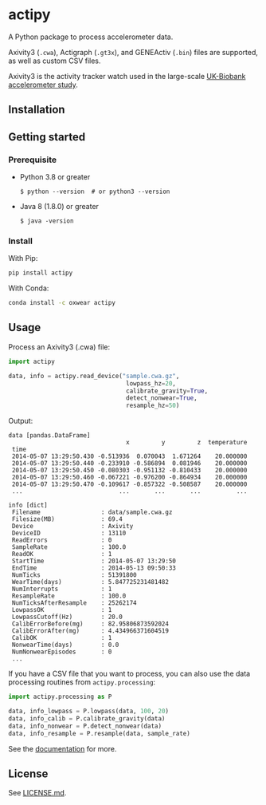 # actipy

A Python package to process accelerometer data.

Axivity3 (`.cwa`), Actigraph (`.gt3x`), and GENEActiv (`.bin`) files are supported, 
as well as custom CSV files.

Axivity3 is the activity tracker watch used in the large-scale
[UK-Biobank accelerometer study](https://journals.plos.org/plosone/article?id=10.1371/journal.pone.0169649).

## Installation

## Getting started

### Prerequisite

- Python 3.8 or greater
    ```console
    $ python --version  # or python3 --version
    ```

- Java 8 (1.8.0) or greater
    ```console
    $ java -version
    ```

### Install

With Pip:
```bash
pip install actipy
```

With Conda:
```bash
conda install -c oxwear actipy
```

## Usage

Process an Axivity3 (.cwa) file:
```python
import actipy

data, info = actipy.read_device("sample.cwa.gz",
                                 lowpass_hz=20,
                                 calibrate_gravity=True,
                                 detect_nonwear=True,
                                 resample_hz=50)
```

Output:
```console
data [pandas.DataFrame]
                                 x         y         z  temperature
 time
 2014-05-07 13:29:50.430 -0.513936  0.070043  1.671264    20.000000
 2014-05-07 13:29:50.440 -0.233910 -0.586894  0.081946    20.000000
 2014-05-07 13:29:50.450 -0.080303 -0.951132 -0.810433    20.000000
 2014-05-07 13:29:50.460 -0.067221 -0.976200 -0.864934    20.000000
 2014-05-07 13:29:50.470 -0.109617 -0.857322 -0.508587    20.000000
 ...                           ...       ...       ...          ...

info [dict]
 Filename                 : data/sample.cwa.gz
 Filesize(MB)             : 69.4
 Device                   : Axivity
 DeviceID                 : 13110
 ReadErrors               : 0
 SampleRate               : 100.0
 ReadOK                   : 1
 StartTime                : 2014-05-07 13:29:50
 EndTime                  : 2014-05-13 09:50:33
 NumTicks                 : 51391800
 WearTime(days)           : 5.847725231481482
 NumInterrupts            : 1
 ResampleRate             : 100.0
 NumTicksAfterResample    : 25262174
 LowpassOK                : 1
 LowpassCutoff(Hz)        : 20.0
 CalibErrorBefore(mg)     : 82.95806873592024
 CalibErrorAfter(mg)      : 4.434966371604519
 CalibOK                  : 1
 NonwearTime(days)        : 0.0
 NumNonwearEpisodes       : 0
 ...

```

If you have a CSV file that you want to process, you can also use the data processing routines from `actipy.processing`:

```python
import actipy.processing as P

data, info_lowpass = P.lowpass(data, 100, 20)
data, info_calib = P.calibrate_gravity(data)
data, info_nonwear = P.detect_nonwear(data)
data, info_resample = P.resample(data, sample_rate)
```

See the [documentation](https://actipy.readthedocs.io/en/latest/) for more.

## License
See [LICENSE.md](LICENSE.md).
